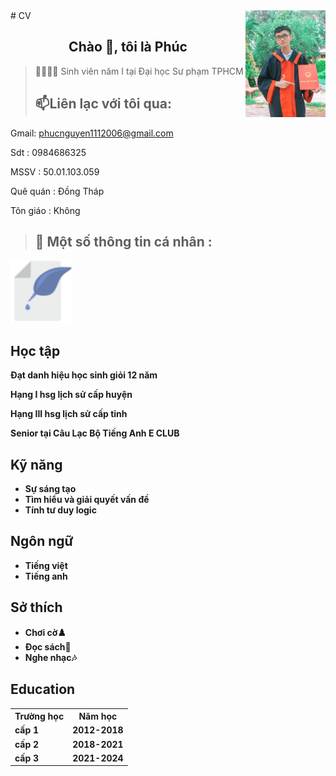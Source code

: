 <html lang="en">
# CV
<!-- <img align="right" width="400" src="https://github.githubassets.com/images/modules/profile/profile-first-repo.svg" /> -->
<!-- <img align="right" width="64" src="https://img.icons8.com/color/48/vietnam-circular.png" /> -->
<img align="right" width="128" src="z6033626311715_9dc42feff09c2421961b08caa6640958.jpg" />
<h2 align="center"> Chào 👋, tôi là Phúc </h2>
<p align="center">
</p>

>🙋‍♂️🙋‍♂ Sinh viên năm I tại Đại học Sư phạm TPHCM
> ##  📫Liên lạc với tôi qua:
Gmail: phucnguyen1112006@gmail.com
</p>
Sdt : 0984686325
</p>
MSSV : 50.01.103.059
</p>
Quê quán : Đồng Tháp
</p>
Tôn giáo : Không

> ## 🤞 Một số thông tin cá nhân :

</head>

<body>
	<div class="full">
		<div class="left">
			<div class="image">
				<img src=
"icons8-write-67.png"
					alt="gfg-logo"
					style="width:100px;
							height:100px;"></div>
			</div> 
		<div class=" Học tập ">
				<h2>Học tập</h2>
				<p>
					<b> Đạt danh hiệu học sinh giỏi 12 năm
				</p>
				<p>
					<b> Hạng I hsg lịch sử cấp huyện
				</p> 
				<p>	
					<b> Hạng III hsg lịch sử cấp tỉnh
			 	</p>		
					<p>
						<b> Senior tại Câu Lạc Bộ Tiếng Anh E CLUB
					</p>	
			</div>
			<div>	
				<h2>Kỹ năng</h2>
				<ul>
					<li>
						<b> Sự sáng tạo 
					</li>	
					<li>
						<b> Tìm hiểu và giải quyết vấn đề 
					</li>
					<li>
						<b> Tính tư duy logic
					</li>
				</ul>
			</div>
			<div class="Ngôn ngữ">
				<h2>Ngôn ngữ</h2>
				<ul>
					<li>Tiếng việt</li>
					<li>Tiếng anh</li>
				</ul>
			</div>
			<div class="Sở thích">
				<h2>Sở thích</h2>
				<ul>
					<li>Chơi cờ♟️</li>
					<li>Đọc sách📖</li>
					<li>Nghe nhạc🎶</li>
				</ul>
			</div>		
			<div class="Education">
				<h2>Education</h2>
				<table>
					<tr>
						<th> Trường học </th>
						<th> Năm học </th>
					</tr>
					<tr>
						<td>cấp 1</td>
						<td>2012-2018</td>
					</tr>
					<tr>
						<td>cấp 2</td>
						<td>2018-2021</td>
					</tr>
					<tr>
						<td>cấp 3</td>
						<td>2021-2024</td>
					</tr>
				</table>
			</div>
			<div class="project">
				
</body>

</html>
